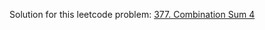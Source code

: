 Solution for this leetcode problem: [377. Combination Sum 4](https://leetcode.com/problems/combination-sum-iv/)
